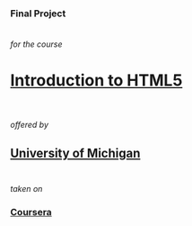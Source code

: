 ### **Final Project**<br><br>
*for the course*<br>
# **[Introduction to HTML5](https://www.online.umich.edu/courses/introduction-to-html5/)**<br><br>
*offered by*<br>
## **[University of Michigan](https://umich.edu/)**<br><br>
*taken on*<br>
### **[Coursera](https://www.coursera.org/learn/html)**<br><br>
